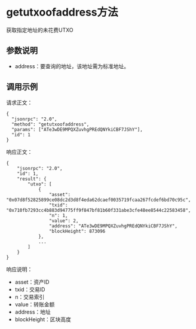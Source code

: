 # getutxoofaddress方法

获取指定地址的未花费UTXO

## 参数说明

- address：要查询的地址，该地址需为标准地址。

## 调用示例

请求正文：

```
{
  "jsonrpc": "2.0",
  "method": "getutxoofaddress",
  "params": ["ATe3wDE9MPQXZuvhgPREdQNYkiCBF7JShY"],
  "id": 1
}
```

响应正文：

```
{
    "jsonrpc": "2.0",
    "id": 1,
    "result": {
        "utxo": [
            {
                "asset": "0x07d8f52825899ce08dc2d3d8f4eda62dcaef0035719fcaa267fcdef6bd70c95c",
                "txid": "0x710fb7293cc4b883d94775ff9f847bf81b60f331abe3cfe48ee8544c22583458",
                "n": 1,
                "value": 2,
                "address": "ATe3wDE9MPQXZuvhgPREdQNYkiCBF7JShY",
                "blockHeight": 873096
            },
            ...
        ]
    }
}
```

响应说明：

- asset：资产ID
- txid：交易ID
- n：交易索引
- value：转账金额
- address：地址
- blockHeight：区块高度